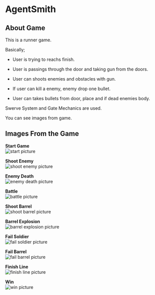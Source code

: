 # AgentSmith

## About Game
This is a runner game.


   Basically;

  - User is trying to reachs finish.
  
  - User is passings through the door and taking gun from the doors.

  - User can shoots enemies and obstacles with gun.
  
  - If user can kill a enemy, enemy drop one bullet.
  
  - User can takes bullets from door, place and if dead enemies body. 
  
  Swerve System and Gate Mechanics are used.

 You can see images from game.

## Images From the Game

**Start Game**\
![start picture](https://github.com/Egroses/AgentSmith/blob/main/Images/Game%20Start.png)

**Shoot Enemy**\
![shoot enemy picture](https://github.com/Egroses/AgentSmith/blob/main/Images/Shoot%20Enemy.png)

**Enemy Death**\
![enemy death picture](https://github.com/Egroses/AgentSmith/blob/main/Images/Enemy%20Death.png)

**Battle**\
![battle picture](https://github.com/Egroses/AgentSmith/blob/main/Images/Battle.png)

**Shoot Barrel**\
![shoot barrel picture](https://github.com/Egroses/AgentSmith/blob/main/Images/Shoot%20Barrel.png)

**Barrel Explosion**\
![barrel explosion picture](https://github.com/Egroses/AgentSmith/blob/main/Images/Barrel%20Explosion.png)

**Fail Soldier**\
![fail soldier picture](https://github.com/Egroses/AgentSmith/blob/main/Images/Fail%20Soldier.png)

**Fail Barrel**\
![fail barrel picture](https://github.com/Egroses/AgentSmith/blob/main/Images/Fail%20Barrel.png)

**Finish Line**\
![finish line picture](https://github.com/Egroses/AgentSmith/blob/main/Images/Finish%20Line.png)

**Win**\
![win picture](https://github.com/Egroses/AgentSmith/blob/main/Images/Win.png)

